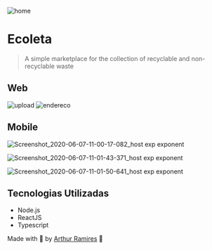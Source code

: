 ![home](https://user-images.githubusercontent.com/52502727/83972334-8ad14300-a8ad-11ea-87f5-17ab25403654.PNG)


# Ecoleta 

> A simple marketplace for the collection of recyclable and non-recyclable waste

## Web

![upload](https://user-images.githubusercontent.com/52502727/83972346-a3d9f400-a8ad-11ea-8568-4673db705e00.PNG)
![endereco](https://user-images.githubusercontent.com/52502727/83972348-a63c4e00-a8ad-11ea-9345-fa8b9277bbc8.PNG)

## Mobile

![Screenshot_2020-06-07-11-00-17-082_host exp exponent](https://user-images.githubusercontent.com/52502727/83972476-6033ba00-a8ae-11ea-870d-d81479b2dd2a.jpg)


![Screenshot_2020-06-07-11-01-43-371_host exp exponent](https://user-images.githubusercontent.com/52502727/83972483-6de93f80-a8ae-11ea-8420-661eedb37cac.jpg)

![Screenshot_2020-06-07-11-01-50-641_host exp exponent](https://user-images.githubusercontent.com/52502727/83972485-73468a00-a8ae-11ea-8f2a-cf8d4a924187.jpg)



## Tecnologias Utilizadas

* Node.js
* ReactJS
* Typescript


Made with 💜 by [Arthur Ramires](https://github.com/arthurramires) 🚀